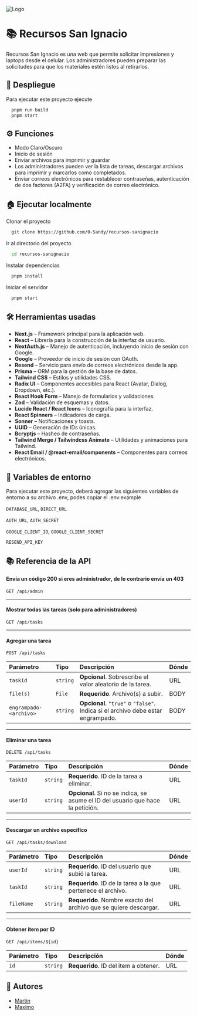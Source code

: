 ![Logo](https://dev-to-uploads.s3.amazonaws.com/uploads/articles/th5xamgrr6se0x5ro4g6.png)

# 📚 Recursos San Ignacio

Recursos San Ignacio es una web que permite solicitar impresiones y laptops desde el celular. Los administradores pueden preparar las solicitudes para que los materiales estén listos al retirarlos.

## 🚀 Despliegue

Para ejecutar este proyecto ejecute

```bash
  pnpm run build
  pnpm start
```

## ⚙️ Funciones

- Modo Claro/Oscuro
- Inicio de sesión
- Enviar archivos para imprimir y guardar
- Los administradores pueden ver la lista de tareas, descargar archivos para imprimir y marcarlos como completados.
- Enviar correos electrónicos para restablecer contraseñas, autenticación de dos factores (A2FA) y verificación de correo electrónico.

## 🏠 Ejecutar localmente

Clonar el proyecto

```bash
  git clone https://github.com/0-Sandy/recursos-sanignacio
```

Ir al directorio del proyecto

```bash
  cd recursos-sanignacio
```

Instalar dependencias

```bash
  pnpm install
```

Iniciar el servidor

```bash
  pnpm start
```

## 🛠️ Herramientas usadas

- **Next.js** – Framework principal para la aplicación web.
- **React** – Librería para la construcción de la interfaz de usuario.
- **NextAuth.js** – Manejo de autenticación, incluyendo inicio de sesión con Google.
- **Google** – Proveedor de inicio de sesión con OAuth.
- **Resend** – Servicio para envío de correos electrónicos desde la app.
- **Prisma** – ORM para la gestión de la base de datos.
- **Tailwind CSS** – Estilos y utilidades CSS.
- **Radix UI** – Componentes accesibles para React (Avatar, Dialog, Dropdown, etc.).
- **React Hook Form** – Manejo de formularios y validaciones.
- **Zod** – Validación de esquemas y datos.
- **Lucide React / React Icons** – Iconografía para la interfaz.
- **React Spinners** – Indicadores de carga.
- **Sonner** – Notificaciones y toasts.
- **UUID** – Generación de IDs únicas.
- **Bcryptjs** – Hasheo de contraseñas.
- **Tailwind Merge / Tailwindcss Animate** – Utilidades y animaciones para Tailwind.
- **React Email / @react-email/components** – Componentes para correos electrónicos.

## 🔑 Variables de entorno

Para ejecutar este proyecto, deberá agregar las siguientes variables de entorno a su archivo .env, podes copiar el .env.example

`DATABASE_URL`, `DIRECT_URL`

`AUTH_URL`, `AUTH_SECRET`

`GOOGLE_CLIENT_ID`, `GOOGLE_CLIENT_SECRET`

`RESEND_API_KEY`

## 📚 Referencia de la API

#### Envía un código 200 si eres administrador, de lo contrario envía un 403

```http
GET /api/admin
```

---

#### Mostrar todas las tareas (solo para administradores)

```http
GET /api/tasks
```

---

#### Agregar una tarea

```http
POST /api/tasks
```

| Parámetro              | Tipo     | Descripción                                                                     | Dónde |
| :--------------------- | :------- | :------------------------------------------------------------------------------ | :---- |
| `taskId`               | `string` | **Opcional**. Sobrescribe el valor aleatorio de la tarea.                       | URL   |
| `file(s)`              | `File`   | **Requerido**. Archivo(s) a subir.                                              | BODY  |
| `engrampado-<archivo>` | `string` | **Opcional**. `"true"` o `"false"`. Indica si el archivo debe estar engrampado. | BODY  |

---

#### Eliminar una tarea

```http
DELETE /api/tasks
```

| Parámetro | Tipo     | Descripción                                                                     | Dónde |
| :-------- | :------- | :------------------------------------------------------------------------------ | :---- |
| `taskId`  | `string` | **Requerido**. ID de la tarea a eliminar.                                       | URL   |
| `userId`  | `string` | **Opcional**. Si no se indica, se asume el ID del usuario que hace la petición. | URL   |

---

#### Descargar un archivo específico

```http
GET /api/tasks/download
```

| Parámetro  | Tipo     | Descripción                                                       | Dónde |
| :--------- | :------- | :---------------------------------------------------------------- | :---- |
| `userId`   | `string` | **Requerido**. ID del usuario que subió la tarea.                 | URL   |
| `taskId`   | `string` | **Requerido**. ID de la tarea a la que pertenece el archivo.      | URL   |
| `fileName` | `string` | **Requerido**. Nombre exacto del archivo que se quiere descargar. | URL   |

---

#### Obtener item por ID

```http
GET /api/items/${id}
```

| Parámetro | Tipo     | Descripción                           | Dónde |
| :-------- | :------- | :------------------------------------ | :---- |
| `id`      | `string` | **Requerido**. ID del item a obtener. | URL   |

## 👥 Autores

- [Martin](https://www.github.com/0-Sandy)
- [Maximo](https://www.github.com/)
